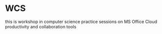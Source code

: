 # WCS
this is workshop
in computer science
practice sessions on MS Office
Cloud productivity and collaboration tools
